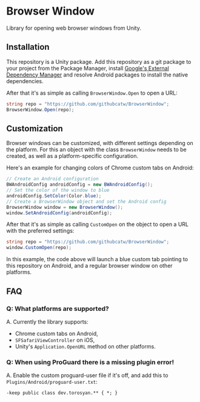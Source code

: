 # Browser Window
Library for opening web browser windows from Unity.

## Installation
This repository is a Unity package. Add this repository as a git package to your project from the Package Manager, install [Google's External Dependency Manager](https://github.com/googlesamples/unity-jar-resolver) and resolve Android packages to install the native dependencies.

After that it's as simple as calling `BrowserWindow.Open` to open a URL:
```c#
string repo = "https://github.com/githubcatw/BrowserWindow";
BrowserWindow.Open(repo);
```

## Customization
Browser windows can be customized, with different settings depending on the platform. For this an object with the class `BrowserWindow` needs to be created, as well as a platform-specific configuration.

Here's an example for changing colors of Chrome custom tabs on Android:
```c#
// Create an Android configuration
BWAndroidConfig androidConfig = new BWAndroidConfig();
// Set the color of the window to blue
androidConfig.SetColor(Color.blue);
// Create a BrowserWindow object and set the Android config
BrowserWindow window = new BrowserWindow();
window.SetAndroidConfig(androidConfig);
```

After that it's as simple as calling `CustomOpen` on the object to open a URL with the preferred settings:
```c#
string repo = "https://github.com/githubcatw/BrowserWindow";
window.CustomOpen(repo);
```

In this example, the code above will launch a blue custom tab pointing to this repository on Android, and a regular browser window on other platforms.

## FAQ

### Q: What platforms are supported?
A. Currently the library supports:
- Chrome custom tabs on Android,
- `SFSafariViewController` on iOS,
- Unity's `Application.OpenURL` method on other platforms.

### Q: When using ProGuard there is a missing plugin error!
A. Enable the custom proguard-user file if it's off, and add this to `Plugins/Android/proguard-user.txt`:
```
-keep public class dev.torosyan.** { *; }
```
